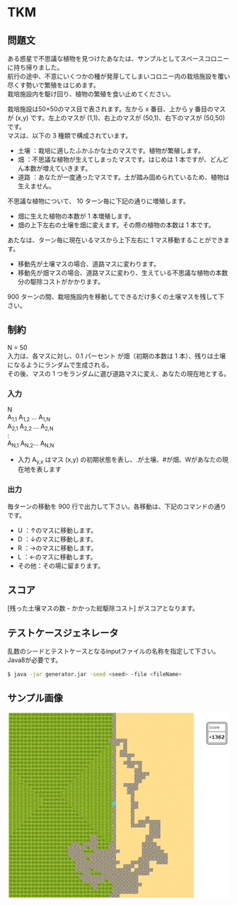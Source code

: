 # TKM

## 問題文
ある惑星で不思議な植物を見つけたあなたは、サンプルとしてスペースコロニーに持ち帰りました。  
航行の途中、不意にいくつかの種が発芽してしまいコロニー内の栽培施設を覆い尽くす勢いで繁殖をはじめます。  
栽培施設内を駆け回り、植物の繁殖を食い止めてください。  
  
栽培施設は50×50のマス目で表されます。左から x 番目、上から y 番目のマスが (x,y) です。左上のマスが (1,1)、右上のマスが (50,1)、右下のマスが (50,50) です。  
マスは、以下の 3 種類で構成されています。  

- 土壌	：栽培に適したふかふかな土のマスです。植物が繁殖します。
- 畑	：不思議な植物が生えてしまったマスです。はじめは 1 本ですが、どんどん本数が増えていきます。
- 道路	：あなたが一度通ったマスです。土が踏み固められているため、植物は生えません。

不思議な植物について、 10 ターン毎に下記の通りに増殖します。

- 畑に生えた植物の本数が 1 本増殖します。
- 畑の上下左右の土壌を畑に変えます。その際の植物の本数は 1 本です。

あたなは、ターン毎に現在いるマスから上下左右に 1 マス移動することができます。  

- 移動先が土壌マスの場合、道路マスに変わります。
- 移動先が畑マスの場合、道路マスに変わり、生えている不思議な植物の本数分の駆除コストがかかります。

 900 ターンの間、栽培施設内を移動してできるだけ多くの土壌マスを残して下さい。


## 制約
N = 50  
入力は、各マスに対し、0.1 パーセント が畑（初期の本数は 1 本）、残りは土壌になるようにランダムで生成される。  
その後、マスの 1 つをランダムに選び道路マスに変え、あなたの現在地とする。

### 入力
N  
A<sub>1,1</sub> A<sub>1,2</sub> ... A<sub>1,N</sub>  
A<sub>2,1</sub> A<sub>2,2</sub> ... A<sub>2,N</sub>  
:  
A<sub>N,1</sub> A<sub>N,2</sub>...  A<sub>N,N</sub>  
  
- 入力 A<sub>y,x</sub> はマス (x,y) の初期状態を表し、.が土壌、#が畑、Wがあなたの現在地を表します

### 出力
毎ターンの移動を 900 行で出力して下さい。各移動は、下記のコマンドの通りです。
- U		：↑のマスに移動します。
- D		：↓のマスに移動します。
- R		：→のマスに移動します。
- L		：←のマスに移動します。
- その他：その場に留まります。

## スコア
[残った土壌マスの数 - かかった総駆除コスト] がスコアとなります。

## テストケースジェネレータ
乱数のシードとテストケースとなるinputファイルの名称を指定して下さい。Java8が必要です。
```sh
$ java -jar generator.jar -seed <seed> -file <fileName>
```

## サンプル画像
  
![1.png](image/1.png)
